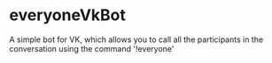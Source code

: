 # everyoneVkBot
A simple bot for VK, which allows you to call all the participants in the conversation using the command '!everyone'
